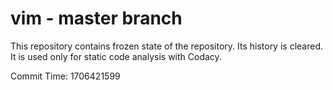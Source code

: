 # vim - master branch

This repository contains frozen state of the repository.
Its history is cleared. It is used only for static code
analysis with Codacy.

Commit Time: 1706421599